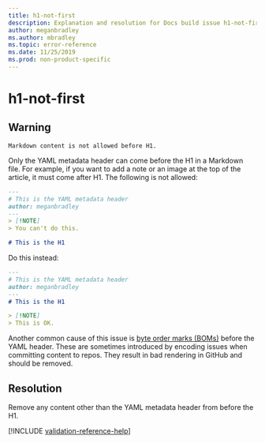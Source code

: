 ```yaml
---
title: h1-not-first
description: Explanation and resolution for Docs build issue h1-not-first
author: meganbradley
ms.author: mbradley
ms.topic: error-reference
ms.date: 11/25/2019
ms.prod: non-product-specific
---
```

# h1-not-first

## Warning

`Markdown content is not allowed before H1.`

Only the YAML metadata header can come before the H1 in a Markdown file. For example, if you want to add a note or an image at the top of the article, it must come after H1. The following is not allowed:

```markdown
---
# This is the YAML metadata header
author: meganbradley
---
> [!NOTE]
> You can't do this.

# This is the H1
```

Do this instead:

```markdown
---
# This is the YAML metadata header
author: meganbradley
---
# This is the H1

> [!NOTE]
> This is OK.
```

Another common cause of this issue is [byte order marks (BOMs)](http://www.websina.com/bugzero/kb/unicode-bom.html) before the YAML header. These are sometimes introduced by encoding issues when committing content to repos. They result in bad rendering in GitHub and should be removed.

## Resolution

Remove any content other than the YAML metadata header from before the H1.

<!--make sure to add this file to your includes folder and verify the path-->
[!INCLUDE [validation-reference-help](includes/validation-reference-help.md)]
